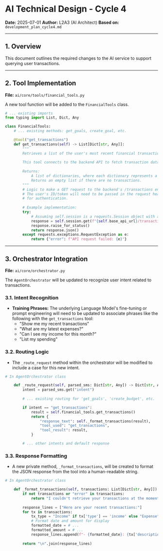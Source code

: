 # AI Technical Design - Cycle 4

**Date:** 2025-07-01
**Author:** L2A3 (AI Architect)
**Based on:** `development_plan_cycle4.md`

---

## 1. Overview

This document outlines the required changes to the AI service to support querying user transactions.

---

## 2. Tool Implementation

**File:** `ai/core/tools/financial_tools.py`

A new tool function will be added to the `FinancialTools` class.

```python
# ... existing imports
from typing import List, Dict, Any

class FinancialTools:
    # ... existing methods: get_goals, create_goal, etc.

    @tool("get_transactions")
    def get_transactions(self) -> List[Dict[str, Any]]:
        """
        Retrieves a list of the user's most recent financial transactions.
        
        This tool connects to the backend API to fetch transaction data.
        
        Returns:
            A list of dictionaries, where each dictionary represents a transaction.
            Returns an empty list if there are no transactions.
        """
        # Logic to make a GET request to the backend's /transactions endpoint
        # The user's ID/token will need to be passed in the request headers
        # for authentication.
        
        # Example implementation:
        try:
            # Assuming self.session is a requests.Session object with auth headers
            response = self.session.get(f"{self.base_api_url}/transactions")
            response.raise_for_status()
            return response.json()
        except requests.exceptions.RequestException as e:
            return {"error": f"API request failed: {e}"}

```

---

## 3. Orchestrator Integration

**File:** `ai/core/orchestrator.py`

The `AgentOrchestrator` will be updated to recognize user intent related to transactions.

### 3.1. Intent Recognition

- **Training Phrases:** The underlying Language Model's fine-tuning or prompt engineering will need to be updated to associate phrases like the following with the `get_transactions` tool:
  - "Show me my recent transactions"
  - "What are my latest expenses?"
  - "Can I see my income for this month?"
  - "List my spending"

### 3.2. Routing Logic

- The `_route_request` method within the orchestrator will be modified to include a case for this new intent.

```python
# In AgentOrchestrator class

    def _route_request(self, parsed_sms: Dict[str, Any]) -> Dict[str, Any]:
        intent = parsed_sms.get("intent")
        
        # ... existing routing for 'get_goals', 'create_budget', etc.

        if intent == "get_transactions":
            result = self.financial_tools.get_transactions()
            return {
                "response_text": self._format_transactions(result),
                "tool_used": "get_transactions",
                "tool_result": result,
            }

        # ... other intents and default response
```

### 3.3. Response Formatting

- A new private method, `_format_transactions`, will be created to format the JSON response from the tool into a human-readable string.

```python
# In AgentOrchestrator class

    def _format_transactions(self, transactions: List[Dict[str, Any]]) -> str:
        if not transactions or "error" in transactions:
            return "I couldn't retrieve your transactions at the moment."
        
        response_lines = ["Here are your recent transactions:"]
        for tx in transactions:
            tx_type = "Income" if tx['type'] == 'income' else "Expense"
            # Format date and amount for display
            formatted_date = # ...
            formatted_amount = # ...
            response_lines.append(f"- {formatted_date}: {tx['description']} ({tx_type}) - {formatted_amount}")
            
        return "\n".join(response_lines)
``` 